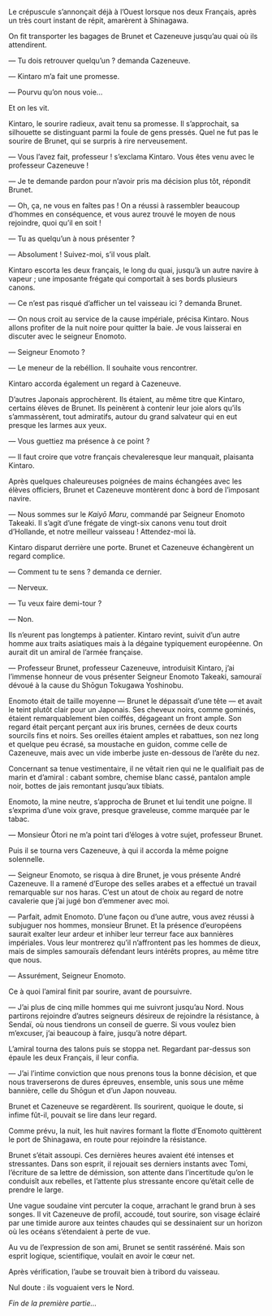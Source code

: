 Le crépuscule s’annonçait déjà à l’Ouest lorsque nos deux Français, après un
très court instant de répit, amarèrent à Shinagawa.

On fit transporter les bagages de Brunet et Cazeneuve jusqu’au quai où ils
attendirent.

— Tu dois retrouver quelqu’un ? demanda Cazeneuve.

— Kintaro m’a fait une promesse.

— Pourvu qu’on nous voie…

Et on les vit.

Kintaro, le sourire radieux, avait tenu sa promesse. Il s’approchait, sa
silhouette se distinguant parmi la foule de gens pressés. Quel ne fut pas le
sourire de Brunet, qui se surpris à rire nerveusement.

— Vous l’avez fait, professeur ! s’exclama Kintaro. Vous êtes venu avec le
professeur Cazeneuve !

— Je te demande pardon pour n’avoir pris ma décision plus tôt, répondit Brunet.

— Oh, ça, ne vous en faîtes pas ! On a réussi à rassembler beaucoup d’hommes en
conséquence, et vous aurez trouvé le moyen de nous rejoindre, quoi qu’il en
soit !

— Tu as quelqu’un à nous présenter ?

— Absolument ! Suivez-moi, s’il vous plaît.

Kintaro escorta les deux français, le long du quai, jusqu’à un autre navire à
vapeur ; une imposante frégate qui comportait à ses bords plusieurs canons.

— Ce n’est pas risqué d’afficher un tel vaisseau ici ? demanda Brunet.

— On nous croit au service de la cause impériale, précisa Kintaro. Nous allons
profiter de la nuit noire pour quitter la baie. Je vous laisserai en discuter
avec le seigneur Enomoto.

— Seigneur Enomoto ?

— Le meneur de la rebéllion. Il souhaite vous rencontrer.

Kintaro accorda également un regard à Cazeneuve.

D’autres Japonais approchèrent. Ils étaient, au même titre que Kintaro,
certains élèves de Brunet. Ils peinèrent à contenir leur joie alors qu’ils
s’ammassèrent, tout admiratifs, autour du grand salvateur qui en eut presque
les larmes aux yeux.

— Vous guettiez ma présence à ce point ?

— Il faut croire que votre français chevaleresque leur manquait, plaisanta
Kintaro.

Après quelques chaleureuses poignées de mains échangées avec les élèves
officiers, Brunet et Cazeneuve montèrent donc à bord de l’imposant navire.

— Nous sommes sur le *Kaiyō Maru*, commandé par Seigneur Enomoto Takeaki. Il
s’agit d’une frégate de vingt-six canons venu tout droit d’Hollande, et notre
meilleur vaisseau ! Attendez-moi là.

Kintaro disparut derrière une porte. Brunet et Cazeneuve échangèrent un regard
complice.

— Comment tu te sens ? demanda ce dernier.

— Nerveux.

— Tu veux faire demi-tour ?

— Non.

Ils n’eurent pas longtemps à patienter. Kintaro revint, suivit
d’un autre homme aux traits asiatiques mais à la dégaine typiquement
européenne. On aurait dit un amiral de l’armée française.

— Professeur Brunet, professeur Cazeneuve, introduisit Kintaro, j’ai l’immense
honneur de vous présenter Seigneur Enomoto Takeaki, samouraï dévoué à la cause
du Shōgun Tokugawa Yoshinobu.

Enomoto était de taille moyenne — Brunet le dépassait d’une tête — et avait le
teint plutôt clair pour un Japonais. Ses cheveux noirs, comme gominés, étaient
remarquablement bien coiffés, dégageant un front ample. Son regard était
perçant perçant aux iris brunes, cernées de deux courts sourcils fins et noirs.
Ses oreilles étaient amples et rabattues, son nez long et quelque peu écrasé,
sa moustache en guidon, comme celle de Cazeneuve, mais avec un vide imberbe
juste en-dessous de l’arête du nez.

Concernant sa tenue vestimentaire, il ne vêtait rien qui ne le qualifiait pas
de marin et d’amiral : cabant sombre, chemise blanc cassé, pantalon ample
noir, bottes de jais remontant jusqu’aux tibiats.

Enomoto, la mine neutre, s’approcha de Brunet et lui tendit une poigne. Il
s’exprima d’une voix grave, presque graveleuse, comme marquée par le tabac.

— Monsieur Ōtori ne m’a point tari d’éloges à votre sujet, professeur Brunet.

Puis il se tourna vers Cazeneuve, à qui il accorda la même poigne solennelle.

— Seigneur Enomoto, se risqua à dire Brunet, je vous présente André Cazeneuve.
Il a ramené d’Europe des selles arabes et a effectué un travail remarquable
sur nos haras. C’est un atout de choix au regard de notre cavalerie que j’ai
jugé bon d’emmener avec moi.

— Parfait, admit Enomoto. D’une façon ou d’une autre, vous avez réussi à
subjuguer nos hommes, monsieur Brunet. Et la présence d’européens saurait
exalter leur ardeur et inhiber leur terreur face aux bannières impériales. Vous
leur montrerez qu’il n’affrontent pas les hommes de dieux, mais de simples
samouraïs défendant leurs intérêts propres, au même titre que nous.

— Assurément, Seigneur Enomoto.

Ce à quoi l’amiral finit par sourire, avant de poursuivre.

— J’ai plus de cinq mille hommes qui me suivront jusqu’au Nord. Nous partirons
rejoindre d’autres seigneurs désireux de rejoindre la résistance, à Sendaï, où
nous tiendrons un conseil de guerre. Si vous voulez bien m’excuser, j’ai
beaucoup à faire, jusqu’à notre départ.

L’amiral tourna des talons puis se stoppa net. Regardant par-dessus son épaule
les deux Français, il leur confia.

— J’ai l’intime conviction que nous prenons tous la bonne décision, et que nous
traverserons de dures épreuves, ensemble, unis sous une même bannière, celle
du Shōgun et d’un Japon nouveau.

Brunet et Cazeneuve se regardèrent. Ils sourirent, quoique le doute, si infime
fût-il, pouvait se lire dans leur regard.

Comme prévu, la nuit, les huit navires formant la flotte d’Enomoto quittèrent
le port de Shinagawa, en route pour rejoindre la résistance.

Brunet s’était assoupi. Ces dernières heures avaient été intenses et
stressantes. Dans son esprit, il rejouait ses derniers instants avec Tomi,
l’écriture de sa lettre de démission, son attente dans l’incertitude qu’on
le conduisît aux rebelles, et l’attente plus stressante encore qu’était celle
de prendre le large.

Une vague soudaine vint percuter la coque, arrachant le grand brun à ses
songes. Il vit Cazeneuve de profil, accoudé, tout sourire, son visage 
éclairé par une timide aurore aux teintes chaudes qui se dessinaient sur un
horizon où les océans s’étendaient à perte de vue.

Au vu de l’expression de son ami, Brunet se sentit rasséréné. Mais son esprit
logique, scientifique, voulait en avoir le cœur net.

Après vérification, l’aube se trouvait bien à tribord du vaisseau.

Nul doute : ils voguaient vers le Nord.

*Fin de la première partie…*
